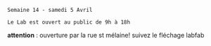     Semaine 14 - samedi 5 Avril
    
    Le Lab est ouvert au public de 9h à 18h
**attention** : ouverture par la rue st mélaine! suivez le fléchage labfab
   